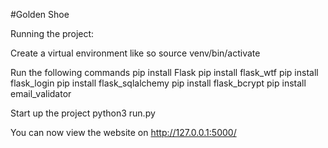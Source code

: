 #Golden Shoe

Running the project:

Create a virtual environment like so
  source venv/bin/activate

Run the following commands
  pip install Flask
  pip install flask_wtf
  pip install flask_login
  pip install flask_sqlalchemy
  pip install flask_bcrypt
  pip install email_validator

Start up the project
  python3 run.py

You can now view the website on http://127.0.0.1:5000/

